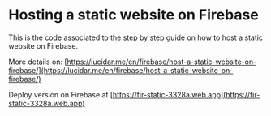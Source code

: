 # Hosting a static website on Firebase

This is the code associated to the [step by step guide](https://lucidar.me/en/firebase/host-a-static-website-on-firebase/) on how to host a static website on Firebase.

More details on: [https://lucidar.me/en/firebase/host-a-static-website-on-firebase/](https://lucidar.me/en/firebase/host-a-static-website-on-firebase/)

Deploy version on Firebase at [https://fir-static-3328a.web.app](https://fir-static-3328a.web.app)

